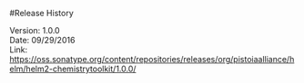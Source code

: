 #Release History

Version:  1.0.0<br>
Date:     09/29/2016<br>
Link:     https://oss.sonatype.org/content/repositories/releases/org/pistoiaalliance/helm/helm2-chemistrytoolkit/1.0.0/<br>

